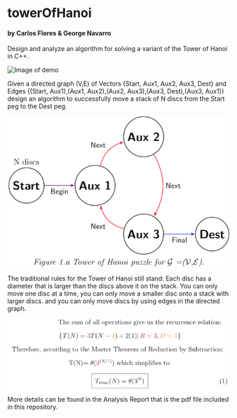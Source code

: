 # towerOfHanoi
#### by Carlos Flores & George Navarro

Design and analyze an algorithm for solving a variant of the Tower of Hanoi in C++.

![Image of demo](https://media.giphy.com/media/S5c0DMd1KDqK6wrA8V/giphy.gif)

Given a directed graph (V,E) of Vectors {Start, Aux1, Aux2, Aux3, Dest} and Edges {(Start, Aux1),(Aux1, Aux2),(Aux2, Aux3),(Aux3, Dest),(Aux3, Aux1)} design an algorithm to successfully move a stack of N discs from the Start peg to the Dest peg.  

![Image of graph](https://github.com/cflores713/towerOfHanoi/blob/master/tizkGraph.png)

The traditional rules for the Tower of Hanoi still stand: Each disc has a diameter that is larger than the discs above it on the stack. You can only move one disc at a time, you can only move a smaller disc onto a stack with larger discs. and you can only move discs by using edges in the directed graph.


![Image of math](https://github.com/cflores713/towerOfHanoi/blob/master/complexity.png)
More details can be found in the Analysis Report that is the pdf file included in this repository.
